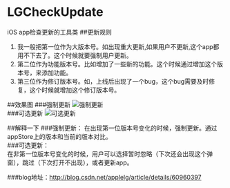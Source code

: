 # LGCheckUpdate
iOS app检查更新的工具类
##更新规则
1. 我一般把第一位作为大版本号。如出现重大更新,如果用户不更新,这个app都用不下去了。这个时候就要强制用户更新。 
2. 第二位作为功能版本号。比如增加了一些新的功能。这个时候通过增加这个版本号，来添加功能。 
3. 第三位作为修订版本号。如，上线后出现了一个bug，这个bug需要及时修复，这个时候就增加这个修订版本号。

##效果图
###强制更新
![强制更新](http://img.blog.csdn.net/20170309145704124?watermark/2/text/aHR0cDovL2Jsb2cuY3Nkbi5uZXQvYXBwbGVMZw==/font/5a6L5L2T/fontsize/400/fill/I0JBQkFCMA==/dissolve/70/gravity/SouthEast) <br/>
###可选更新
![可选更新](http://img.blog.csdn.net/20170309145729827?watermark/2/text/aHR0cDovL2Jsb2cuY3Nkbi5uZXQvYXBwbGVMZw==/font/5a6L5L2T/fontsize/400/fill/I0JBQkFCMA==/dissolve/70/gravity/SouthEast)
       
##解释一下
###强制更新：
在出现第一位版本号变化的时候，强制更新。通过appStore上的版本和当前的版本对比。       
###可选更新：       
在非第一位版本号变化的时候，用户可以选择暂时忽略（下次还会出现这个弹窗），跳过（下次打开不出现），或者更新app。

###blog地址：http://blog.csdn.net/applelg/article/details/60960397
